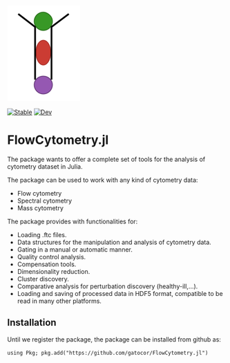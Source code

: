 ![icon](assets/logo.png)


[![Stable](https://img.shields.io/badge/docs-stable-blue.svg)](https://gatocor.github.io/FlowCytometry.jl/stable/)
[![Dev](https://img.shields.io/badge/docs-dev-blue.svg)](https://gatocor.github.io/FlowCytometry.jl/dev/)
# FlowCytometry.jl 

The package wants to offer a complete set of tools for the analysis of cytometry dataset in Julia. 

The package can be used to work with any kind of cytometry data:

 - Flow cytometry
 - Spectral cytometry
 - Mass cytometry

The package provides with functionalities for:

 - Loading .ftc files.
 - Data structures for the manipulation and analysis of cytometry data.
 - Gating in a manual or automatic manner.
 - Quality control analysis.
 - Compensation tools.
 - Dimensionality reduction.
 - Cluster discovery.
 - Comparative analysis for perturbation discovery (healthy-ill,...).
 - Loading and saving of processed data in HDF5 format, compatible to be read in many other platforms.

## Installation

Until we register the package, the package can be installed from github as:

```
using Pkg; pkg.add("https://github.com/gatocor/FlowCytometry.jl")
```

